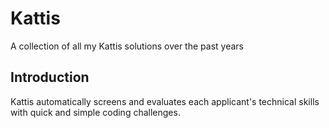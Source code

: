 # Kattis

A collection of all my Kattis solutions over the past years

## Introduction

Kattis automatically screens and evaluates each applicant's technical skills with quick and simple coding challenges.
